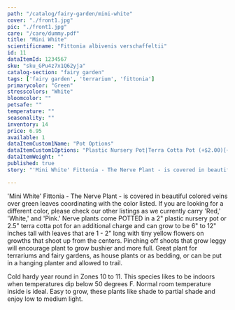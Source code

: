 ```yaml
---
path: "/catalog/fairy-garden/mini-white"
cover: "./front1.jpg"
pic: "./front1.jpg"
care: "/care/dummy.pdf"
title: "Mini White"
scientificname: "Fittonia albivenis verschaffeltii"
id: 11 
dataItemId: 1234567
sku: "sku_GPu4z7x1Q62yja"
catalog-section: "fairy garden"
tags: ['fairy garden', 'terrarium', 'fittonia']
primarycolor: "Green"
stresscolors: "White"
bloomcolor: ""
petsafe: ""
temperature: ""
seasonality: ""
inventory: 14
price: 6.95
available: 1
dataItemCustom1Name: "Pot Options"
dataItemCustom1Options: "Plastic Nursery Pot|Terra Cotta Pot (+$2.00)[+2]"
dataItemWeight: ""
published: true
story: "'Mini White' Fittonia - The Nerve Plant - is covered in beautiful colored veins over green leaves."

---
```

'Mini White' Fittonia - The Nerve Plant - is covered in beautiful colored veins over green leaves coordinating with the color listed. If you are looking for a different color, please check our other listings as we currently carry 'Red,' 'White,' and 'Pink.' Nerve plants come POTTED in a 2" plastic nursery pot or 2.5" terra cotta pot for an additional charge and can grow to be 6" to 12" inches tall with leaves that are 1 - 2" long with tiny yellow flowers on growths that shoot up from the centers. Pinching off shoots that grow leggy will encourage plant to grow bushier and more full. Great plant for terrariums and fairy gardens, as house plants or as bedding, or can be put in a hanging planter and allowed to trail.

Cold hardy year round in Zones 10 to 11. This species likes to be indoors when temperatures dip below 50 degrees F. Normal room temperature inside is ideal. Easy to grow, these plants like shade to partial shade and enjoy low to medium light.
